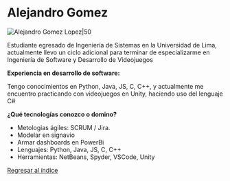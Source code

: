 # Alejandro Gomez

![Alejandro Gomez Lopez|50](Gomez.jpg)

Estudiante egresado de Ingeniería de Sistemas en la Universidad de Lima, actualmente llevo un ciclo adicional para terminar de especializarme en Ingeniería de Software y Desarrollo de Videojuegos

**Experiencia en desarrollo de software:**

Tengo conocimientos en Python, Java, JS, C, C++, y actualmente me encuentro practicando con videojuegos en Unity, haciendo uso del lenguaje C#

**¿Qué tecnologías conozco o domino?**

 - Metologias ágiles: SCRUM / Jira.
 - Modelar en signavio
 - Armar dashboards en PowerBi
 - Lenguajes: Python, Java, JS, C, C++
 - Herramientas: NetBeans, Spyder, VSCode, Unity


[Regresar al índice](../../README.md)
